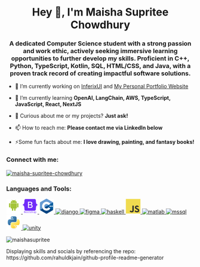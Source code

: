 <h1 align="center">Hey 👋, I'm Maisha Supritee Chowdhury</h1>
<h3 align="center">A dedicated Computer Science student with a strong passion and work ethic, actively seeking immersive learning opportunities to further develop my skills. Proficient in C++, Python, TypeScript, Kotlin, SQL, HTML/CSS, and Java, with a proven track record of creating impactful software solutions.</h3>

- 🔭 I’m currently working on [InferixUI]([https://github.com/maishaSupritee/grad-gains](https://github.com/YourTechBud/inferix-ui)) and [My Personal Portfolio Website]([https://github.com/maishaSupritee/SugarTreats-app](https://github.com/maishaSupritee/portfolio))

- 🌱 I’m currently learning **OpenAI, LangChain, AWS, TypeScript, JavaScript, React, NextJS**

- 💬 Curious about me or my projects? **Just ask!**

- 📫 How to reach me: **Please contact me via LinkedIn below**

- ⚡Some fun facts about me: **I love drawing, painting, and fantasy books!**

<h3 align="left">Connect with me:</h3>
<p align="left">
<a href="https://linkedin.com/in/maisha-supritee-chowdhury" target="blank"><img align="center" src="https://raw.githubusercontent.com/rahuldkjain/github-profile-readme-generator/master/src/images/icons/Social/linked-in-alt.svg" alt="maisha-supritee-chowdhury" height="30" width="40" /></a>
</p>

<h3 align="left">Languages and Tools:</h3>
<p align="left"> <a href="https://developer.android.com" target="_blank" rel="noreferrer"> <img src="https://raw.githubusercontent.com/devicons/devicon/master/icons/android/android-original-wordmark.svg" alt="android" width="40" height="40"/> </a> <a href="https://getbootstrap.com" target="_blank" rel="noreferrer"> <img src="https://raw.githubusercontent.com/devicons/devicon/master/icons/bootstrap/bootstrap-plain-wordmark.svg" alt="bootstrap" width="40" height="40"/> </a> <a href="https://www.w3schools.com/cpp/" target="_blank" rel="noreferrer"> <img src="https://raw.githubusercontent.com/devicons/devicon/master/icons/cplusplus/cplusplus-original.svg" alt="cplusplus" width="40" height="40"/> </a> <a href="https://www.djangoproject.com/" target="_blank" rel="noreferrer"> <img src="https://cdn.worldvectorlogo.com/logos/django.svg" alt="django" width="40" height="40"/> </a> <a href="https://www.figma.com/" target="_blank" rel="noreferrer"> <img src="https://www.vectorlogo.zone/logos/figma/figma-icon.svg" alt="figma" width="40" height="40"/> </a> <a href="https://www.haskell.org/" target="_blank" rel="noreferrer"> <img src="https://upload.wikimedia.org/wikipedia/commons/1/1c/Haskell-Logo.svg" alt="haskell" width="40" height="40"/> </a> <a href="https://developer.mozilla.org/en-US/docs/Web/JavaScript" target="_blank" rel="noreferrer"> <img src="https://raw.githubusercontent.com/devicons/devicon/master/icons/javascript/javascript-original.svg" alt="javascript" width="40" height="40"/> </a> <a href="https://www.mathworks.com/" target="_blank" rel="noreferrer"> <img src="https://upload.wikimedia.org/wikipedia/commons/2/21/Matlab_Logo.png" alt="matlab" width="40" height="40"/> </a> <a href="https://www.microsoft.com/en-us/sql-server" target="_blank" rel="noreferrer"> <img src="https://www.svgrepo.com/show/303229/microsoft-sql-server-logo.svg" alt="mssql" width="40" height="40"/> </a> <a href="https://www.python.org" target="_blank" rel="noreferrer"> <img src="https://raw.githubusercontent.com/devicons/devicon/master/icons/python/python-original.svg" alt="python" width="40" height="40"/> </a> <a href="https://unity.com/" target="_blank" rel="noreferrer"> <img src="https://www.vectorlogo.zone/logos/unity3d/unity3d-icon.svg" alt="unity" width="40" height="40"/> </a> </p>

<p><img align="center" src="https://github-readme-stats.vercel.app/api/top-langs?username=maishasupritee&show_icons=true&locale=en&layout=compact" alt="maishasupritee" /></p>

<p align="left">Displaying skills and socials by referencing the repo: https://github.com/rahuldkjain/github-profile-readme-generator</p>
